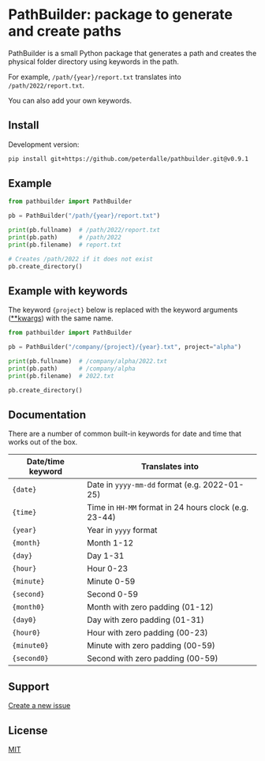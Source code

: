 # PathBuilder: package to generate and create paths

PathBuilder is a small Python package that generates a path and creates the physical folder directory using keywords in the path.

For example, `/path/{year}/report.txt` translates into `/path/2022/report.txt`. 

You can also add your own keywords.

## Install

<!--
```bash
pip install pathbuilder
```
-->

Development version:

```bash
pip install git+https://github.com/peterdalle/pathbuilder.git@v0.9.1
```

## Example

```py
from pathbuilder import PathBuilder

pb = PathBuilder("/path/{year}/report.txt")

print(pb.fullname)  # /path/2022/report.txt
print(pb.path)      # /path/2022
print(pb.filename)  # report.txt

# Creates /path/2022 if it does not exist
pb.create_directory()
```

## Example with keywords

The keyword `{project}` below is replaced with the keyword arguments ([**kwargs](https://docs.python.org/3/tutorial/controlflow.html#keyword-arguments)) with the same name.

```py
from pathbuilder import PathBuilder

pb = PathBuilder("/company/{project}/{year}.txt", project="alpha")

print(pb.fullname)  # /company/alpha/2022.txt
print(pb.path)      # /company/alpha
print(pb.filename)  # 2022.txt

pb.create_directory()
```

## Documentation

There are a number of common built-in keywords for date and time that works out of the box.

Date/time keyword | Translates into
---- | --------------
`{date}` | Date in `yyyy-mm-dd` format (e.g. 2022-01-25)
`{time}` | Time in `HH-MM` format in 24 hours clock (e.g. 23-44)
`{year}` | Year in `yyyy` format
`{month}` | Month 1-12
`{day}` | Day 1-31
`{hour}` | Hour 0-23
`{minute}` | Minute 0-59
`{second}` | Second 0-59
`{month0}` | Month with zero padding (01-12)
`{day0}` | Day with zero padding (01-31)
`{hour0}` | Hour with zero padding (00-23)
`{minute0}` | Minute with zero padding (00-59)
`{second0}` | Second with zero padding (00-59)

## Support

[Create a new issue](https://github.com/peterdalle/pathbuilder/issues)

## License

[MIT](LICENSE)